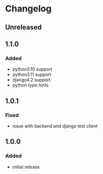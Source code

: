 # Changelog


## Unreleased


## 1.1.0
### Added
- python3.10 support
- python3.11 support
- django4.2 support
- python type hints


## 1.0.1
### Fixed
- issue with backend and django test client


## 1.0.0
### Added
- initial release